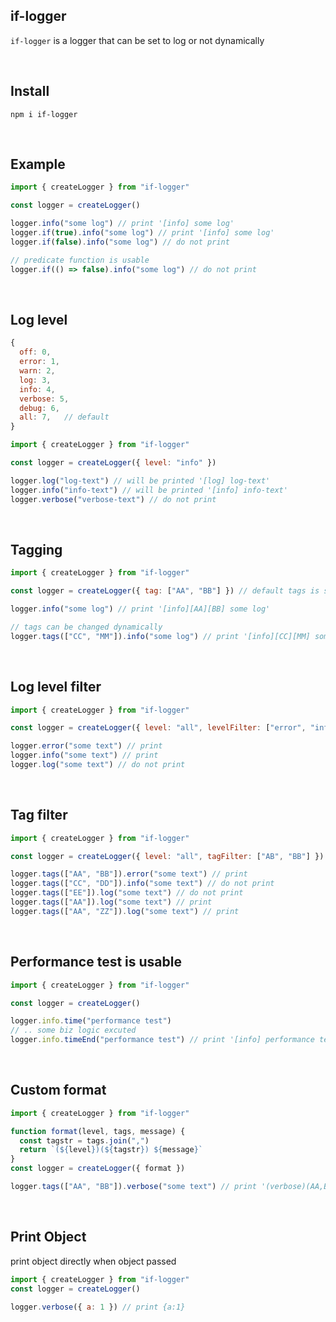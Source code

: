 ## if-logger

`if-logger` is a logger that can be set to log or not dynamically

<br>

## Install

```
npm i if-logger
```

<br>

## Example

```javascript
import { createLogger } from "if-logger"

const logger = createLogger()

logger.info("some log") // print '[info] some log'
logger.if(true).info("some log") // print '[info] some log'
logger.if(false).info("some log") // do not print

// predicate function is usable
logger.if(() => false).info("some log") // do not print
```

<br>

## Log level

```javascript
{
  off: 0,
  error: 1,
  warn: 2,
  log: 3,
  info: 4,
  verbose: 5,
  debug: 6,
  all: 7,   // default
}
```

```javascript
import { createLogger } from "if-logger"

const logger = createLogger({ level: "info" })

logger.log("log-text") // will be printed '[log] log-text'
logger.info("info-text") // will be printed '[info] info-text'
logger.verbose("verbose-text") // do not print
```

<br>

## Tagging

```javascript
import { createLogger } from "if-logger"

const logger = createLogger({ tag: ["AA", "BB"] }) // default tags is set

logger.info("some log") // print '[info][AA][BB] some log'

// tags can be changed dynamically
logger.tags(["CC", "MM"]).info("some log") // print '[info][CC][MM] some log'
```

<br>

## Log level filter

```javascript
import { createLogger } from "if-logger"

const logger = createLogger({ level: "all", levelFilter: ["error", "info"] })

logger.error("some text") // print
logger.info("some text") // print
logger.log("some text") // do not print
```

<br>

## Tag filter

```javascript
import { createLogger } from "if-logger"

const logger = createLogger({ level: "all", tagFilter: ["AB", "BB"] })

logger.tags(["AA", "BB"]).error("some text") // print
logger.tags(["CC", "DD"]).info("some text") // do not print
logger.tags(["EE"]).log("some text") // do not print
logger.tags(["AA"]).log("some text") // print
logger.tags(["AA", "ZZ"]).log("some text") // print
```

<br>

## Performance test is usable

```javascript
import { createLogger } from "if-logger"

const logger = createLogger()

logger.info.time("performance test")
// .. some biz logic excuted
logger.info.timeEnd("performance test") // print '[info] performance test 12.13423ms'
```

<br>

## Custom format

```javascript
import { createLogger } from "if-logger"

function format(level, tags, message) {
  const tagstr = tags.join(",")
  return `(${level})(${tagstr}) ${message}`
}
const logger = createLogger({ format })

logger.tags(["AA", "BB"]).verbose("some text") // print '(verbose)(AA,BB) some text'
```

<br>

## Print Object

print object directly when object passed

```javascript
import { createLogger } from "if-logger"
const logger = createLogger()

logger.verbose({ a: 1 }) // print {a:1}
```
